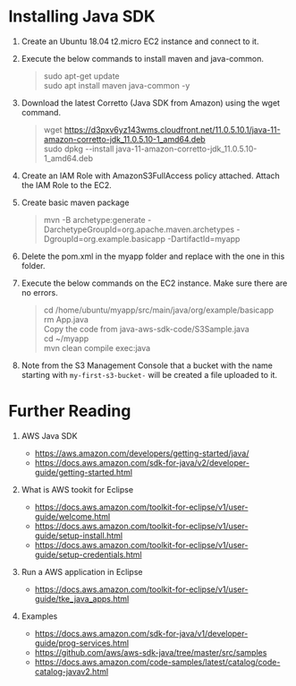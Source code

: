 # Installing Java SDK

1. Create an Ubuntu 18.04 t2.micro EC2 instance and connect to it.

1. Execute the below commands to install maven and java-common.
    >sudo apt-get update\
    >sudo apt install maven java-common -y

1. Download the latest Corretto (Java SDK from Amazon) using the wget command.
    >wget https://d3pxv6yz143wms.cloudfront.net/11.0.5.10.1/java-11-amazon-corretto-jdk_11.0.5.10-1_amd64.deb \
    >sudo dpkg --install java-11-amazon-corretto-jdk_11.0.5.10-1_amd64.deb

1. Create an IAM Role with AmazonS3FullAccess policy attached.
Attach the IAM Role to the EC2.

1. Create basic maven package
    >mvn -B archetype:generate -DarchetypeGroupId=org.apache.maven.archetypes -DgroupId=org.example.basicapp -DartifactId=myapp
  
1. Delete the pom.xml in the myapp folder and replace with the one in this folder.

1. Execute the below commands on the EC2 instance. Make sure there are no errors.
    >cd /home/ubuntu/myapp/src/main/java/org/example/basicapp\
    >rm App.java\
    >Copy the code from java-aws-sdk-code/S3Sample.java\
    >cd ~/myapp\
    >mvn clean compile exec:java

1. Note from the S3 Management Console that a bucket with the name starting with `my-first-s3-bucket-` will be created a file uploaded to it.

# Further Reading

1. AWS Java SDK
    - https://aws.amazon.com/developers/getting-started/java/
    - https://docs.aws.amazon.com/sdk-for-java/v2/developer-guide/getting-started.html

1. What is AWS tookit for Eclipse
    - https://docs.aws.amazon.com/toolkit-for-eclipse/v1/user-guide/welcome.html
    - https://docs.aws.amazon.com/toolkit-for-eclipse/v1/user-guide/setup-install.html
    - https://docs.aws.amazon.com/toolkit-for-eclipse/v1/user-guide/setup-credentials.html

1. Run a AWS application in Eclipse
    - https://docs.aws.amazon.com/toolkit-for-eclipse/v1/user-guide/tke_java_apps.html

1. Examples
    - https://docs.aws.amazon.com/sdk-for-java/v1/developer-guide/prog-services.html
    - https://github.com/aws/aws-sdk-java/tree/master/src/samples
    - https://docs.aws.amazon.com/code-samples/latest/catalog/code-catalog-javav2.html